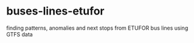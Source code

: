 # buses-lines-etufor
finding patterns, anomalies and next stops from ETUFOR bus lines using GTFS data

